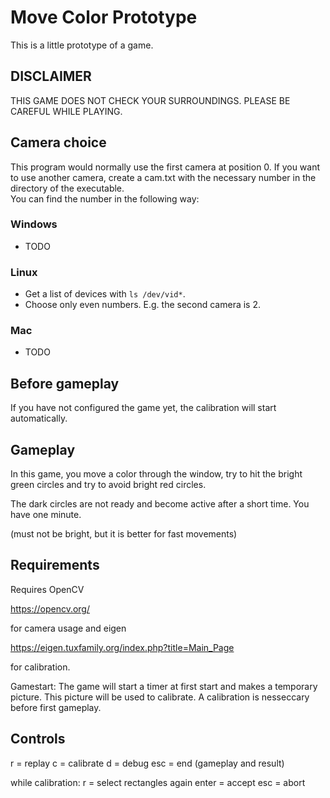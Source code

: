 # Move Color Prototype

This is a little prototype of a game. 

## DISCLAIMER

THIS GAME DOES NOT CHECK YOUR SURROUNDINGS. PLEASE BE CAREFUL WHILE PLAYING.

## Camera choice

This program would normally use the first camera at position 0. If you want to use another camera, create a cam.txt with the necessary number in the directory of the executable.  
You can find the number in the following way:  

### Windows
* TODO

### Linux
* Get a list of devices with `ls /dev/vid*`.
* Choose only even numbers. E.g. the second camera is 2.

### Mac

* TODO

## Before gameplay
If you have not configured the game yet, the calibration will start automatically.

## Gameplay
In this game, you move a color through the window, try to hit the bright green circles and try to avoid bright red circles.

The dark circles are not ready and become active after a short time. You have one minute.

(must not be bright,
but it is better for fast movements)

## Requirements
Requires OpenCV

https://opencv.org/

for camera usage and eigen 

https://eigen.tuxfamily.org/index.php?title=Main_Page

for calibration.

Gamestart:
The game will start a timer at first start and makes a temporary picture. This 
picture will be used to calibrate. A calibration is nesseccary before first 
gameplay.

## Controls
r = replay
c = calibrate
d = debug
esc = end (gameplay and result)

while calibration:
r = select rectangles again
enter = accept
esc = abort

